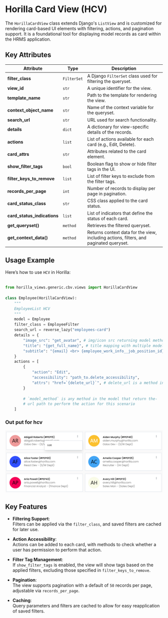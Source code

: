 # Horilla Card View (HCV)

The `HorillaCardView` class extends Django's `ListView` and is customized for rendering card-based UI elements with filtering, actions, and pagination support. It is a foundational tool for displaying model records as card within the HRMS application.

## Key Attributes

| **Attribute**               | **Type**    | **Description**                                                                        |
| --------------------------- | ----------- | -------------------------------------------------------------------------------------- |
| **filter_class**            | `FilterSet` | A Django `FilterSet` class used for filtering the queryset.                            |
| **view_id**                 | `str`       | A unique identifier for the view.                                                      |
| **template_name**           | `str`       | Path to the template for rendering the view.                                           |
| **context_object_name**     | `str`       | Name of the context variable for the queryset.                                         |
| **search_url**              | `str`       | URL used for search functionality.                                                     |
| **details**                 | `dict`      | A dictionary for view-specific details of the records.                                 |
| **actions**                 | `list`      | List of actions available for each card (e.g., Edit, Delete).                          |
| **card_attrs**              | `str`       | Attributes related to the card element.                                                |
| **show_filter_tags**        | `bool`      | Boolean flag to show or hide filter tags in the UI.                                    |
| **filter_keys_to_remove**   | `list`      | List of filter keys to exclude from the filter tags.                                   |
| **records_per_page**        | `int`       | Number of records to display per page in pagination.                                   |
| **card_status_class**       | `str`       | CSS class applied to the card status.                                                  |
| **card_status_indications** | `list`      | List of indicators that define the status of each card.                                |
| **get_queryset()**          | `method`    | Retrieves the filtered queryset.                                                       |
| **get_context_data()**      | `method`    | Returns context data for the view, including actions, filters, and paginated queryset. |


## Usage Example
Here’s how to use `HCV` in Horilla:

```python

from horilla_views.generic.cbv.views import HorillaCardView

class Employee(HorillaCardView):
    """
    EmployeeList HCV
    """
    model = Employee
    filter_class = EmployeeFilter
    search_url = reverse_lazy("employees-card")
    details = {
        "image_src": "get_avatar", # img/icon src returning model method
        "title": "{get_full_name}", # title mapping with multiple model attributes
        "subtitle": "{email} <br> {employee_work_info__job_position_id} <br> {offline_online}",
    }
    actions = [
        {
            "action": "Edit",
            "accessibility": "path_to.delete_accessibility",
            "attrs": "href=`{delete_url}`", # delete_url is a method in the model
        }
        
        # `model_method` is any method in the model that return the-
        # url path to perform the action for this scenario
    ]
```

### Out put for hcv

![alt text](image-3.png)

## Key Features

- **Filtering Support**:  
  Filters can be applied via the `filter_class`, and saved filters are cached for later use.

- **Action Accessibility**:  
  Actions can be added to each card, with methods to check whether a user has permission to perform that action.

- **Filter Tag Management**:  
  If `show_filter_tags` is enabled, the view will show tags based on the applied filters, excluding those specified in `filter_keys_to_remove`.

- **Pagination**:  
  The view supports pagination with a default of `50` records per page, adjustable via `records_per_page`.

- **Caching**:  
  Query parameters and filters are cached to allow for easy reapplication of saved filters.
